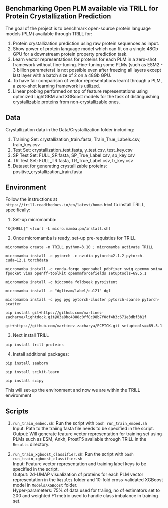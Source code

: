 ## Benchmarking Open PLM available via TRILL for Protein Crystallization Prediction

The goal of the project is to benchmark open-source protein language models (PLM) available through TRILL for:
1. Protein crystallization prediction using raw protein sequences as input.
2. Show power of protein language model which can fit on a single 48Gb GPU for a downstream protein property prediction task.
3. Learn vector representations for proteins for each PLM in a zero-shot framework without fine-tuning. Fine-tuning some PLMs (such as ESM2 - 3 billion parameters) is not possible even after freezing all layers except last layer with a batch size of 2 on a 48Gb GPU.
5. To have fair comparison of vector representations learnt through a PLM, a zero-shot learning framework is utilized.
6. Linear probing performed on top of feature representations using optimized LightGBM and XGBoost models for the task of distinguishing crystallizable proteins from non-crystallizable ones.

## Data
Crystallization data in the Data/Crystallization folder including:
1. Training Set: crystallization_train.fasta, Train_True_Labels.csv, train_key.csv 
2. Test Set: crystallization_test.fasta, y_test.csv, test_key.csv
3. SP Test Set: FULL_SP.fasta, SP_True_Label.csv, sp_key.csv
4. TR Test Set: FULL_TR.fasta, TR_True_Label.csv, tr_key.csv
5. Dataset for generating crystallizable proteins: positive_crystallization_train.fasta

## Environment
Follow the instructions at `https://trill.readthedocs.io/en/latest/home.html` to install TRILL, specifically:

1. Set-up micromamba:

`"${SHELL}" <(curl -L micro.mamba.pm/install.sh)`

2. Once micromamba is ready, set-up pre-requisties for TRILL

`micromamba create -n TRILL python=3.10 ; micromamba activate TRILL`

`micromamba install -c pytorch -c nvidia pytorch=2.1.2 pytorch-cuda=12.1 torchdata`

`micromamba install -c conda-forge openbabel pdbfixer swig openmm smina fpocket vina openff-toolkit openmmforcefields setuptools=69.5.1`

`micromamba install -c bioconda foldseek pyrsistent`

`micromamba install -c "dglteam/label/cu121" dgl`

`micromamba install -c pyg pyg pytorch-cluster pytorch-sparse pytorch-scatter`

`pip install git+https://github.com/martinez-zacharya/lightdock.git@03a8bc4888c0ff8c98b7f0df4b3c671e3dbf3b1f` 

`git+https://github.com/martinez-zacharya/ECPICK.git setuptools==69.5.1`

3. Next install TRILL

`pip install trill-proteins`

4. Install additional packages:

`pip install seaborn`

`pip install scikit-learn`

`pip install scipy`

This will set-up the environment and now we are within the TRILL environment

## Scripts

1. `run_train_embed.sh`: Run the script with `bash run_train_embed.sh` \
    Input: Path to the traiing fasta file needs to be specified in the script. \
    Output: Will generate feature vector representation for training set using PLMs such as ESM, Ankh, ProstT5 available through TRILL in the `Results` directory. 

2. `run_train_xgboost_classifier.sh`: Run the script with `bash run_train_xgboost_classifier.sh` \
    Input: Feature vector representation and training label keys to be specified in the script. \
    Output: 2d-UMAP visualization of proteins for each PLM vector representation in the `Results` folder and 10-fold cross-validated XGBoost model in `Models/XGBoost` folder. \
    Hyper-parameters: 75% of data used for traiing, no of estimators set to 200 and weighted F1 metric used to handle class imbalance in training set.
   
